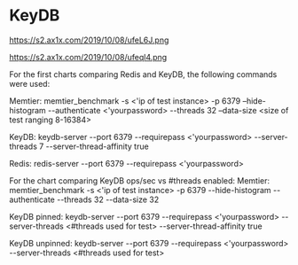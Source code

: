 # KeyDB

https://s2.ax1x.com/2019/10/08/ufeL6J.png

https://s2.ax1x.com/2019/10/08/ufeql4.png

For the first charts comparing Redis and KeyDB, the following commands were used:

Memtier: memtier_benchmark -s <'ip of test instance> -p 6379 –hide-histogram --authenticate <'yourpassword> --threads 32 –data-size <size of test ranging 8-16384>

KeyDB: keydb-server --port 6379 --requirepass <'yourpassword> --server-threads 7 --server-thread-affinity true

Redis: redis-server --port 6379 --requirepass <'yourpassword>

For the chart comparing KeyDB ops/sec vs #threads enabled: Memtier: memtier_benchmark -s <'ip of test instance> -p 6379 --hide-histogram --authenticate --threads 32 --data-size 32

KeyDB pinned: keydb-server --port 6379 --requirepass <'yourpassword> --server-threads <#threads used for test> --server-thread-affinity true

KeyDB unpinned: keydb-server --port 6379 --requirepass <'yourpassword> --server-threads <#threads used for test>

